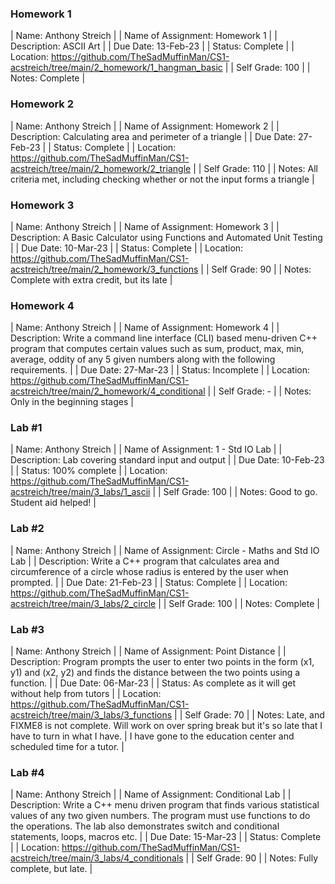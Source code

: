 ### Homework 1
| Name: Anthony Streich |
| Name of Assignment: Homework 1 |
| Description: ASCII Art |
| Due Date: 13-Feb-23 |
| Status: Complete |
| Location: https://github.com/TheSadMuffinMan/CS1-acstreich/tree/main/2_homework/1_hangman_basic |
| Self Grade: 100 |
| Notes: Complete |

### Homework 2
| Name: Anthony Streich |
| Name of Assignment: Homework 2 |
| Description: Calculating area and perimeter of a triangle |
| Due Date: 27-Feb-23 |
| Status: Complete |
| Location: https://github.com/TheSadMuffinMan/CS1-acstreich/tree/main/2_homework/2_triangle |
| Self Grade: 110 |
| Notes: All criteria met, including checking whether or not the input forms a triangle |

### Homework 3
| Name: Anthony Streich |
| Name of Assignment: Homework 3 |
| Description: A Basic Calculator using Functions and Automated Unit Testing |
| Due Date: 10-Mar-23 |
| Status: Complete |
| Location: https://github.com/TheSadMuffinMan/CS1-acstreich/tree/main/2_homework/3_functions |
| Self Grade: 90 |
| Notes: Complete with extra credit, but its late |

### Homework 4
| Name: Anthony Streich |
| Name of Assignment: Homework 4 |
| Description: Write a command line interface (CLI) based menu-driven C++ program that computes certain values such as sum, product, max, min, average, oddity of any 5 given numbers along with the following requirements. |
| Due Date: 27-Mar-23 |
| Status: Incomplete |
| Location: https://github.com/TheSadMuffinMan/CS1-acstreich/tree/main/2_homework/4_conditional |
| Self Grade: - |
| Notes: Only in the beginning stages |


### Lab #1
| Name: Anthony Streich |
| Name of Assignment: 1 - Std IO Lab |
| Description: Lab covering standard input and output |
| Due Date: 10-Feb-23 |
| Status: 100% complete |
| Location: https://github.com/TheSadMuffinMan/CS1-acstreich/tree/main/3_labs/1_ascii |
| Self Grade: 100 |
| Notes: Good to go. Student aid helped! |

### Lab #2
| Name: Anthony Streich |
| Name of Assignment: Circle - Maths and Std IO Lab |
| Description: Write a C++ program that calculates area and circumference of a circle whose radius is entered by the user when prompted. |
| Due Date: 21-Feb-23 |
| Status: Complete |
| Location: https://github.com/TheSadMuffinMan/CS1-acstreich/tree/main/3_labs/2_circle |
| Self Grade: 100 |
| Notes: Complete |

### Lab #3
| Name: Anthony Streich |
| Name of Assignment: Point Distance |
| Description: Program prompts the user to enter two points in the form (x1, y1) and (x2, y2) and finds the distance between the two points using a function. |
| Due Date: 06-Mar-23 |
| Status: As complete as it will get without help from tutors |
| Location: https://github.com/TheSadMuffinMan/CS1-acstreich/tree/main/3_labs/3_functions |
| Self Grade: 70 |
| Notes: Late, and FIXME8 is not complete. Will work on over spring break but it's so late that I have to turn in what I have.
| I have gone to the education center and scheduled time for a tutor. |

### Lab #4
| Name: Anthony Streich |
| Name of Assignment: Conditional Lab |
| Description: Write a C++ menu driven program that finds various statistical values of any two given numbers. The program must use functions to do the operations. The lab also demonstrates switch and conditional statements, loops, macros etc. |
| Due Date: 15-Mar-23 |
| Status: Complete |
| Location: https://github.com/TheSadMuffinMan/CS1-acstreich/tree/main/3_labs/4_conditionals |
| Self Grade: 90 |
| Notes: Fully complete, but late. |
